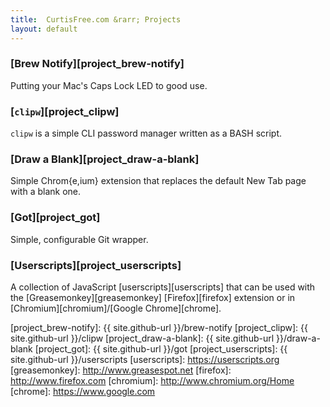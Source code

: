```yaml
---
title:  CurtisFree.com &rarr; Projects
layout: default
---
```

### [Brew Notify][project_brew-notify]

Putting your Mac's Caps Lock LED to good use.

### [`clipw`][project_clipw]

`clipw` is a simple CLI password manager written as a BASH script.

### [Draw a Blank][project_draw-a-blank]

Simple Chrom{e,ium} extension that replaces the default New Tab page with a blank one.

### [Got][project_got]

Simple, configurable Git wrapper.

### [Userscripts][project_userscripts]

A collection of JavaScript [userscripts][userscripts] that can be used with the
[Greasemonkey][greasemonkey] [Firefox][firefox] extension or in
[Chromium][chromium]/[Google Chrome][chrome].

[project_brew-notify]:  {{ site.github-url }}/brew-notify
[project_clipw]:        {{ site.github-url }}/clipw
[project_draw-a-blank]: {{ site.github-url }}/draw-a-blank
[project_got]:          {{ site.github-url }}/got
[project_userscripts]:  {{ site.github-url }}/userscripts
[userscripts]:          https://userscripts.org
[greasemonkey]:         http://www.greasespot.net
[firefox]:              http://www.firefox.com
[chromium]:             http://www.chromium.org/Home
[chrome]:               https://www.google.com
